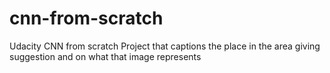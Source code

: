 # cnn-from-scratch
Udacity CNN from scratch Project that captions the place in the area giving suggestion and on what that image represents
